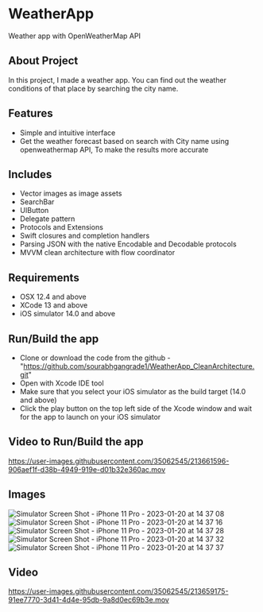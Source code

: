 # WeatherApp
Weather app with OpenWeatherMap API

## About Project
In this project, I made a weather app. You can find out the weather conditions of that place by searching the city name.


## Features
- Simple and intuitive interface
- Get the weather forecast based on search with City name using openweathermap API, To make the results more accurate


## Includes

* Vector images as image assets
* SearchBar
* UIButton
* Delegate pattern
* Protocols and Extensions
* Swift closures and completion handlers
* Parsing JSON with the native Encodable and Decodable protocols 
* MVVM clean architecture with flow coordinator

##  Requirements

* OSX 12.4 and above <br>
* XCode 13 and above
* iOS simulator 14.0 and above

##  Run/Build the app
* Clone or download the code from the github - "https://github.com/sourabhgangrade1/WeatherApp_CleanArchitecture.git"
* Open with Xcode IDE tool
* Make sure that you select your iOS simulator as the build target (14.0 and above)
* Click the play button on the top left side of the Xcode window and wait for the app to launch on your iOS simulator

##  Video to Run/Build the app

https://user-images.githubusercontent.com/35062545/213661596-906aef1f-d38b-4949-919e-d01b32e360ac.mov



## Images
![Simulator Screen Shot - iPhone 11 Pro - 2023-01-20 at 14 37 08](https://user-images.githubusercontent.com/35062545/213658588-c1e3a218-be42-4a4b-9f3a-d80ae61ca156.png)
![Simulator Screen Shot - iPhone 11 Pro - 2023-01-20 at 14 37 16](https://user-images.githubusercontent.com/35062545/213658627-6e841e1f-9562-46e0-aa3c-26b4083e0023.png)
![Simulator Screen Shot - iPhone 11 Pro - 2023-01-20 at 14 37 28](https://user-images.githubusercontent.com/35062545/213658631-e58472dd-d3e5-4146-afc5-5bf2968dfb35.png)
![Simulator Screen Shot - iPhone 11 Pro - 2023-01-20 at 14 37 32](https://user-images.githubusercontent.com/35062545/213658633-789e1780-3862-4001-b0f3-c85c18c295cf.png)
![Simulator Screen Shot - iPhone 11 Pro - 2023-01-20 at 14 37 37](https://user-images.githubusercontent.com/35062545/213658636-2860b61c-14f3-4001-a182-e9a796b46e62.png)


## Video



https://user-images.githubusercontent.com/35062545/213659175-91ee7770-3d41-4d4e-95db-9a8d0ec69b3e.mov

